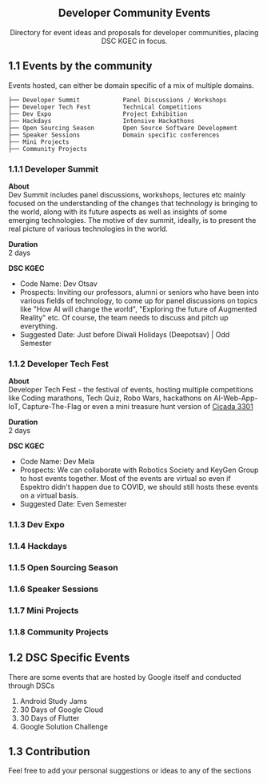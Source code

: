 <h2 align="center">Developer Community Events</h2>
<p align="center">
    Directory for event ideas and proposals for developer communities, placing DSC KGEC in focus.
</p>

## 1.1 Events by the community
Events hosted, can either be domain specific of a mix of multiple domains.
```
├── Developer Summit            Panel Discussions / Workshops
├── Developer Tech Fest         Technical Competitions
├── Dev Expo                    Project Exhibition       
├── Hackdays                    Intensive Hackathons                  
├── Open Sourcing Season        Open Source Software Development 
├── Speaker Sessions            Domain specific conferences
├── Mini Projects               
├── Community Projects
```

### 1.1.1 Developer Summit
**About**<br/>
Dev Summit includes panel discussions, workshops, lectures etc mainly focused on the understanding of the changes that technology is bringing to the world, along with its future aspects as well as insights of some emerging technologies. The motive of dev summit, ideally, is to present the real picture of various technologies in the world.

**Duration**<br/>
2 days

**DSC KGEC**<br/>
- Code Name: Dev Otsav
- Prospects: Inviting our professors, alumni or seniors who have been into various fields of technology, to come up for panel discussions on topics like "How AI will change the world", "Exploring the future of Augmented Reality" etc. Of course, the team needs to discuss and pitch up everything.
- Suggested Date: Just before Diwali Holidays (Deepotsav) | Odd Semester

### 1.1.2 Developer Tech Fest
**About**<br/>
Developer Tech Fest - the festival of events, hosting multiple competitions like Coding marathons, Tech Quiz, Robo Wars, hackathons on AI-Web-App-IoT, Capture-The-Flag or even a mini treasure hunt version of [Cicada 3301](https://en.wikipedia.org/wiki/Cicada_3301)

**Duration**<br/>
2 days

**DSC KGEC**<br/>
- Code Name: Dev Mela
- Prospects: We can collaborate with Robotics Society and KeyGen Group to host events together. Most of the events are virtual so even if Espektro didn't happen due to COVID, we should still hosts these events on a virtual basis.
- Suggested Date: Even Semester

### 1.1.3 Dev Expo

### 1.1.4 Hackdays

### 1.1.5 Open Sourcing Season

### 1.1.6 Speaker Sessions

### 1.1.7 Mini Projects

### 1.1.8 Community Projects

## 1.2 DSC Specific Events
There are some events that are hosted by Google itself and conducted through DSCs
1. Android Study Jams
2. 30 Days of Google Cloud
3. 30 Days of Flutter
4. Google Solution Challenge

## 1.3 Contribution
Feel free to add your personal suggestions or ideas to any of the sections
